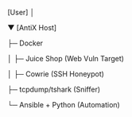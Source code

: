 [User] 
  │

  
  ▼
[AntiX Host] 

  ├─ Docker
  
  │   ├─ Juice Shop (Web Vuln Target)
  
  │   ├─ Cowrie (SSH Honeypot)
  
  ├─ tcpdump/tshark (Sniffer)
  
  └─ Ansible + Python (Automation)
  

